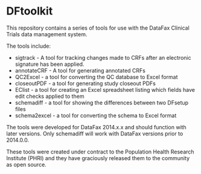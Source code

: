 # DFtoolkit
This repository contains a series of tools for use with the DataFax Clinical
Trials data management system.

The tools include:

* sigtrack - A tool for tracking changes made to CRFs after an electronic
  signature has been applied.
* annotateCRF - A tool for generating annotated CRFs
* QC2Excel - a tool for converting the QC database to Excel format
* closeoutPDF - a tool for generating study closeout PDFs
* EClist - a tool for creating an Excel spreadsheet listing which fields have
  edit checks applied to them
* schemadiff - a tool for showing the differences between two DFsetup files
* schema2excel - a tool for converting the schema to Excel format

The tools were developed for DataFax 2014.x.x and should function with later
versions. Only schemadiff will work with DataFax versions prior to 2014.0.0.

These tools were created under contract to the Population Health Research
Institute (PHRI) and they have graciously released them to the community
as open source.
